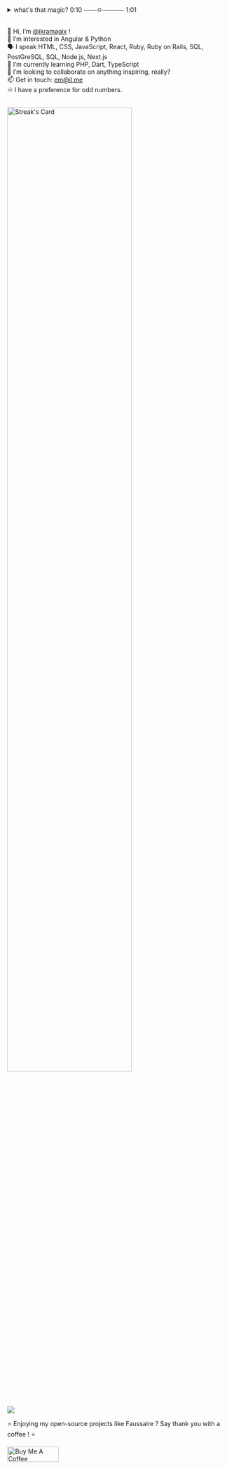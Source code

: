 <details>
<summary>what's that magic? 0:10 ───ㅇ───── 1:01 </summary>

ikramagic/ikramagic/ `README.md` ✅ (this file) is an ✨ ADHD-friendly `README.md` ✅ for y'all screen readers ✨  
`README.md` (this file) ✅ appears on my GitHub 👋 profile.  
You can 🌱 yours too! 👀  
💞️ Enjoy the scrolling  

👋 Salut ! C'est [@ikramagix](https://www.ikramagix.com/) à l'appareil !  <br>
👀 Passionnée par l'univers du c'est quoi ça ? <br>
💞️ Je suis toujours à la recherche de projets inspirants et stimulants. <br>
📫 Papotons : [Mais qui appelle ça un courriel ?](mailto:hello@ikramagix.com) <br>
🫶 N'hésitez pas à m'envoyer un petit message, tout seul on va plus vite, ensemble on va plus loin. 
</details>

<br>

👋 Hi, I’m [@ikramagix](https://www.ikramagix.com/) !<br>
👀 I’m interested in Angular & Python  <br>
🗣 I speak HTML, CSS, JavaScript, React, Ruby, Ruby on Rails, SQL, PostGreSQL, SQL, Node.js, Next.js<br>
🌱 I’m currently learning PHP, Dart, TypeScript <br>
💞️ I’m looking to collaborate on anything inspiring, really?<br>
📫 Get in touch: [em@il me](mailto:hello@ikramagix.com) <br>
♾️ I have a preference for odd numbers.

<br>

<div>
<a href="https://github.com/ikramagix"><img src="https://streak-stats.demolab.com?user=ikramagix&theme=hacker" alt="Streak's Card" width="75%"></a>
</div>

<br>

[![](https://visitcount.itsvg.in/api?id=ikramagix&label=Profile%20Views&color=12&icon=8&pretty=true)](https://visitcount.itsvg.in)

⭐ Enjoying my open-source projects like Faussaire ? Say thank you with a coffee ! ⭐

<a href="https://www.buymeacoffee.com/ikramagix" target="_blank"><img src="https://cdn.buymeacoffee.com/buttons/v2/default-yellow.png" alt="Buy Me A Coffee" style="height: 35px !important;width: 117px !important;" ></a>
